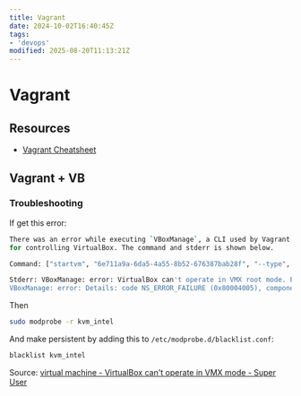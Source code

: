 ```yaml
---
title: Vagrant
date: 2024-10-02T16:40:45Z
tags:
- 'devops'
modified: 2025-08-20T11:13:21Z
---
```


# Vagrant

## Resources

* [Vagrant Cheatsheet](https://gist.github.com/wpscholar/a49594e2e2b918f4d0c4)

## Vagrant + VB

### Troubleshooting

If get this error:

```bash
There was an error while executing `VBoxManage`, a CLI used by Vagrant
for controlling VirtualBox. The command and stderr is shown below.

Command: ["startvm", "6e711a9a-6da5-4a55-8b52-676387bab28f", "--type", "headless"]

Stderr: VBoxManage: error: VirtualBox can't operate in VMX root mode. Please disable the KVM kernel extension, recompile your kernel and reboot (VERR_VMX_IN_VMX_ROOT_MODE)
VBoxManage: error: Details: code NS_ERROR_FAILURE (0x80004005), component ConsoleWrap, interface IConsole
```

Then

```bash
sudo modprobe -r kvm_intel
```

And make persistent by adding this to `/etc/modprobe.d/blacklist.conf`:

```bash
blacklist kvm_intel
```

Source: [virtual machine - VirtualBox can't operate in VMX mode - Super User](https://superuser.com/questions/1845776/virtualbox-cant-operate-in-vmx-mode)
